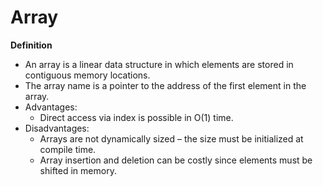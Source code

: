 # Array

**Definition**

* An array is a linear data structure in which elements are stored in contiguous memory locations.
* The array name is a pointer to the address of the first element in the array.
* Advantages:
    * Direct access via index is possible in O(1) time.
* Disadvantages:
    * Arrays are not dynamically sized – the size must be initialized at compile time.
    * Array insertion and deletion can be costly since elements must be shifted in memory.
